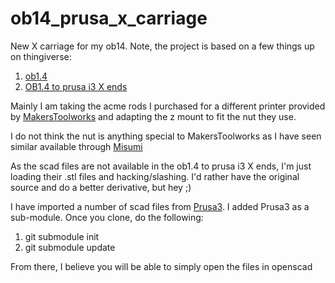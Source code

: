 ob14_prusa_x_carriage
=====================

New X carriage for my ob14. Note, the project is based on a few things up on thingiverse:
1. [ob1.4](http://www.thingiverse.com/thing:41967)
1. [OB1.4 to prusa i3 X ends](http://www.thingiverse.com/thing:302416)

Mainly I am taking the acme rods I purchased for a different printer provided by [MakersToolworks](http://store.makerstoolworks.com/motion/z-axis-lead-screw-and-nut-single/) and adapting the z mount to fit the nut they use.

I do not think the nut is anything special to MakersToolworks as I have seen similar available through [Misumi](http://us.misumi-ec.com/vona2/detail/110300085250/?Inch=0)

As the scad files are not available in the ob1.4 to prusa i3 X ends, I'm just loading their .stl files and hacking/slashing. I'd rather have the original source and do a better derivative, but hey ;)

I have imported a number of scad files from [Prusa3](https://github.com/josefprusa/Prusa3). I added Prusa3 as a sub-module. Once you clone, do the following:
1. git submodule init
1. git submodule update

From there, I believe you will be able to simply open the files in openscad

